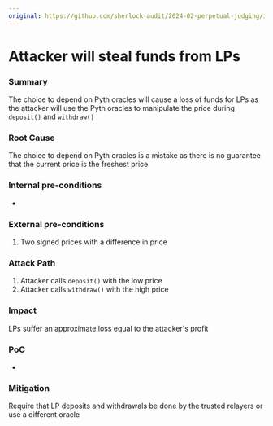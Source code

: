 ```yaml
---
original: https://github.com/sherlock-audit/2024-02-perpetual-judging/issues/123
---
```


# Attacker will steal funds from LPs

### Summary

The choice to depend on Pyth oracles will cause a loss of funds for LPs as the attacker will use the Pyth oracles to manipulate the price during `deposit()` and `withdraw()`

### Root Cause

The choice to depend on Pyth oracles is a mistake as there is no guarantee that the current price is the freshest price

### Internal pre-conditions

-

### External pre-conditions

1. Two signed prices with a difference in price

### Attack Path

1. Attacker calls `deposit()` with the low price
2. Attacker calls `withdraw()` with the high price

### Impact

LPs suffer an approximate loss equal to the attacker's profit


### PoC

-

### Mitigation

Require that LP deposits and withdrawals be done by the trusted relayers or use a different oracle



